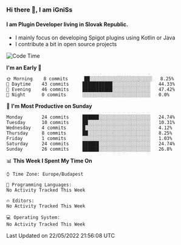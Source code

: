 ### Hi there 👋, I am iGniSs

#### I am Plugin Developer living in Slovak Republic.
- I mainly focus on developing Spigot plugins using Kotlin or Java
- I contribute a bit in open source projects

<!--START_SECTION:waka-->
![Code Time](http://img.shields.io/badge/Code%20Time-778%20hrs%2059%20mins-blue)

**I'm an Early 🐤** 

```text
🌞 Morning    8 commits      ██░░░░░░░░░░░░░░░░░░░░░░░   8.25% 
🌆 Daytime    43 commits     ███████████░░░░░░░░░░░░░░   44.33% 
🌃 Evening    46 commits     ███████████░░░░░░░░░░░░░░   47.42% 
🌙 Night      0 commits      ░░░░░░░░░░░░░░░░░░░░░░░░░   0.0%

```
📅 **I'm Most Productive on Sunday** 

```text
Monday       24 commits     ██████░░░░░░░░░░░░░░░░░░░   24.74% 
Tuesday      10 commits     ██░░░░░░░░░░░░░░░░░░░░░░░   10.31% 
Wednesday    4 commits      █░░░░░░░░░░░░░░░░░░░░░░░░   4.12% 
Thursday     8 commits      ██░░░░░░░░░░░░░░░░░░░░░░░   8.25% 
Friday       1 commits      ░░░░░░░░░░░░░░░░░░░░░░░░░   1.03% 
Saturday     24 commits     ██████░░░░░░░░░░░░░░░░░░░   24.74% 
Sunday       26 commits     ██████░░░░░░░░░░░░░░░░░░░   26.8%

```


📊 **This Week I Spent My Time On** 

```text
⌚︎ Time Zone: Europe/Budapest

💬 Programming Languages: 
No Activity Tracked This Week

🔥 Editors: 
No Activity Tracked This Week

💻 Operating System: 
No Activity Tracked This Week

```


 Last Updated on 22/05/2022 21:56:08 UTC
<!--END_SECTION:waka-->